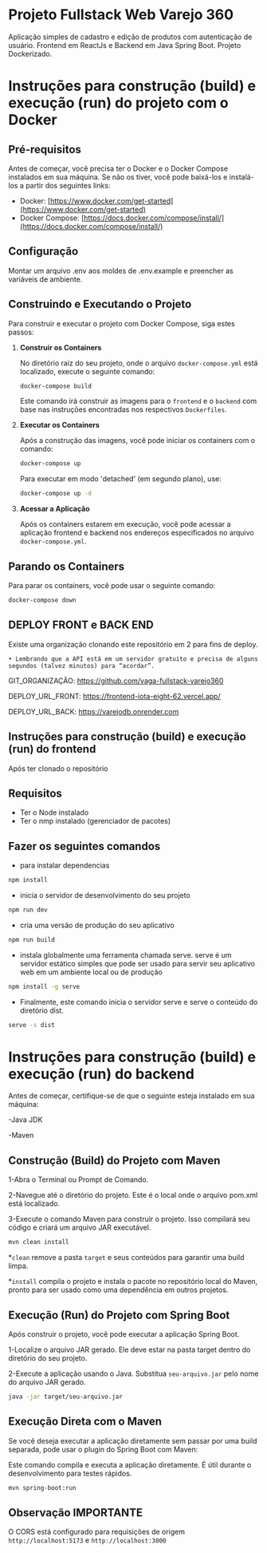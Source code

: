 # Projeto Fullstack Web Varejo 360

Aplicação simples de cadastro e edição de produtos com autenticação de usuário. Frontend em ReactJs e Backend em Java Spring Boot. Projeto Dockerizado.

# Instruções para construção (build) e execução (run) do projeto com o Docker

## Pré-requisitos

Antes de começar, você precisa ter o Docker e o Docker Compose instalados em sua máquina. Se não os tiver, você pode baixá-los e instalá-los a partir dos seguintes links:

- Docker: [https://www.docker.com/get-started](https://www.docker.com/get-started)
- Docker Compose: [https://docs.docker.com/compose/install/](https://docs.docker.com/compose/install/)

## Configuração

Montar um arquivo .env aos moldes de .env.example e preencher as variáveis de ambiente.

## Construindo e Executando o Projeto

Para construir e executar o projeto com Docker Compose, siga estes passos:

1. **Construir os Containers**

    No diretório raiz do seu projeto, onde o arquivo `docker-compose.yml` está localizado, execute o seguinte comando:

    ```bash
    docker-compose build
    ```

    Este comando irá construir as imagens para o `frontend` e o `backend` com base nas instruções encontradas nos respectivos `Dockerfiles`.

2. **Executar os Containers**

    Após a construção das imagens, você pode iniciar os containers com o comando:

    ```bash
    docker-compose up
    ```

    Para executar em modo 'detached' (em segundo plano), use:

    ```bash
    docker-compose up -d
    ```

3. **Acessar a Aplicação**

    Após os containers estarem em execução, você pode acessar a aplicação frontend e backend nos endereços especificados no arquivo `docker-compose.yml`.

## Parando os Containers

Para parar os containers, você pode usar o seguinte comando: 

```bash
docker-compose down
```


## DEPLOY FRONT e BACK END

Existe uma organização clonando este repositório em 2 para fins de deploy.

    • Lembrando que a API está em um servidor gratuito e precisa de alguns segundos (talvez minutos) para “acordar”.

GIT_ORGANIZAÇÃO: https://github.com/vaga-fullstack-varejo360

DEPLOY_URL_FRONT: https://frontend-iota-eight-62.vercel.app/

DEPLOY_URL_BACK: https://varejodb.onrender.com
    

## Instruções para construção (build) e execução (run) do frontend

Após ter clonado o repositório

## Requisitos

- Ter o Node instalado
- Ter o nmp instalado (gerenciador de pacotes)

## Fazer os seguintes comandos

* para instalar dependencias
```bash
npm install
```
* inicia o servidor de desenvolvimento do seu projeto
```bash
npm run dev
```
* cria uma versão de produção do seu aplicativo
```bash
npm run build
```
* instala globalmente uma ferramenta chamada serve. serve é um servidor estático simples que pode ser usado para servir seu aplicativo web em um ambiente local ou de produção
```bash
npm install -g serve
```
*  Finalmente, este comando inicia o servidor serve e serve o conteúdo do diretório dist.
```bash
serve -s dist
```

# Instruções para construção (build) e execução (run) do backend

Antes de começar, certifique-se de que o seguinte esteja instalado em sua máquina:

-Java JDK

-Maven

## Construção (Build) do Projeto com Maven

1-Abra o Terminal ou Prompt de Comando.

2-Navegue até o diretório do projeto. Este é o local onde o arquivo pom.xml está localizado.

3-Execute o comando Maven para construir o projeto. Isso compilará seu código e criará um arquivo JAR executável.

```bash
mvn clean install
```
*`clean` remove a pasta `target` e seus conteúdos para garantir uma build limpa.

*`install` compila o projeto e instala o pacote no repositório local do Maven, pronto para ser usado como uma dependência em outros projetos.

## Execução (Run) do Projeto com Spring Boot

Após construir o projeto, você pode executar a aplicação Spring Boot.

1-Localize o arquivo JAR gerado. Ele deve estar na pasta target dentro do diretório do seu projeto.

2-Execute a aplicação usando o Java. Substitua `seu-arquivo.jar` pelo nome do arquivo JAR gerado.

```bash
java -jar target/seu-arquivo.jar
```

## Execução Direta com o Maven

Se você deseja executar a aplicação diretamente sem passar por uma build separada, pode usar o plugin do Spring Boot com Maven:

Este comando compila e executa a aplicação diretamente. É útil durante o desenvolvimento para testes rápidos.

```bash
mvn spring-boot:run
```

## Observação IMPORTANTE

O CORS está configurado para requisições de origem `http://localhost:5173` e `http://localhost:3000`




